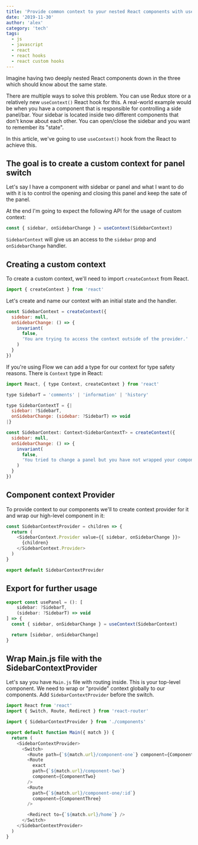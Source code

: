 ```yaml
---
title: 'Provide common context to your nested React components with useContext() hook'
date: '2019-11-30'
author: 'alex'
category: 'tech'
tags:
  - js
  - javascript
  - react
  - react hooks
  - react custom hooks
---
```


Imagine having two deeply nested React components down in the three which should know about the same state.

There are multiple ways to solve this problem. You can use Redux store or a relatively new `useContext()` React hook for this. A real-world example would be when you have a component that is responsible for controlling a side panel/bar. Your sidebar is located inside two different components that don't know about each other. You can open/close the sidebar and you want to remember its "state".

In this article, we've going to use `useContext()` hook from the React to achieve this.

## The goal is to create a custom context for panel switch

Let's say I have a component with sidebar or panel and what I want to do with it is to control the opening and closing this panel and keep the sate of the panel.

At the end I'm going to expect the following API for the usage of custom context:

```javascript
const { sidebar, onSidebarChange } = useContext(SidebarContext)
```

`SidebarContext` will give us an access to the `sidebar` prop and `onSidebarChange` handler.

## Creating a custom context

To create a custom context, we'll need to import `createContext` from React.

```javascript
import { createContext } from 'react'
```

Let's create and name our context with an initial state and the handler.

```javascript
const SidebarContext = createContext({
  sidebar: null,
  onSidebarChange: () => {
    invariant(
      false,
      'You are trying to access the context outside of the provider.'
    )
  }
})
```

If you're using Flow we can add a type for our context for type safety reasons. There is `Context` type in React:

```javascript
import React, { type Context, createContext } from 'react'

type SidebarT = 'comments' | 'information' | 'history'

type SidebarContextT = {|
  sidebar: ?SidebarT,
  onSidebarChange: (sidebar: ?SidebarT) => void
|}

const SidebarContext: Context<SidebarContextT> = createContext({
  sidebar: null,
  onSidebarChange: () => {
    invariant(
      false,
      'You tried to change a panel but you have not wrapped your component with SidebarContextProvider.'
    )
  }
})
```

## Component context Provider

To provide context to our components we'll to create context provider for it and wrap our high-level component in it:

```javascript
const SidebarContextProvider = children => {
  return (
    <SidebarContext.Provider value={{ sidebar, onSidebarChange }}>
      {children}
    </SidebarContext.Provider>
  )
}

export default SidebarContextProvider
```

## Export for further usage

```javascript
export const usePanel = (): [
    sidebar: ?SidebarT,
    (sidebar: ?SidebarT) => void
] => {
  const { sidebar, onSidebarChange } = useContext(SidebarContext)

  return [sidebar, onSidebarChange]
}
```

## Wrap Main.js file with the SidebarContextProvider

Let's say you have `Main.js` file with routing inside. This is your top-level component. We need to wrap or "provide" context globally to our components. Add `SidebarContextProvider` before the switch.

```javascript
import React from 'react'
import { Switch, Route, Redirect } from 'react-router'

import { SidebarContextProvider } from './components'

export default function Main({ match }) {
  return (
    <SidebarContextProvider>
      <Switch>
        <Route path={`${match.url}/component-one`} component={ComponentOne} />
        <Route
          exact
          path={`${match.url}/component-two`}
          component={ComponentTwo}
        />
        <Route
          path={`${match.url}/component-one/:id`}
          component={ComponentThree}
        />

        <Redirect to={`${match.url}/home`} />
      </Switch>
    </SidebarContextProvider>
  )
}
```
